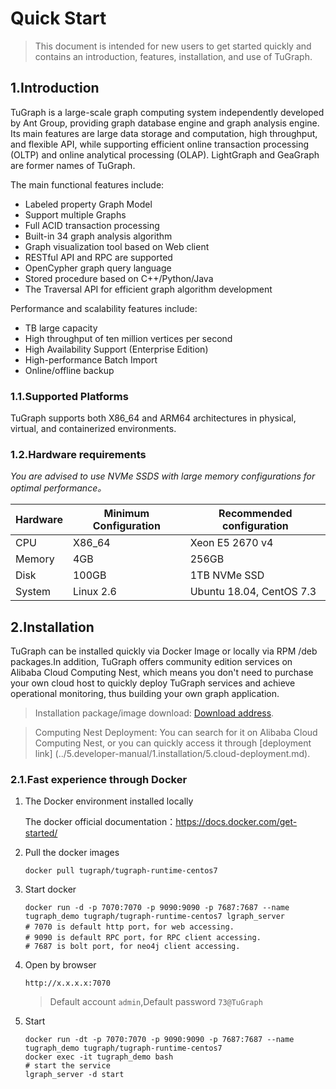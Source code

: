 # Quick Start

> This document is intended for new users to get started quickly and contains an introduction, features, installation, and use of TuGraph.

## 1.Introduction

TuGraph is a large-scale graph computing system independently developed by Ant Group, providing graph database engine and graph analysis engine. Its main features are large data storage and computation, high throughput, and flexible API, while supporting efficient online transaction processing (OLTP) and online analytical processing (OLAP). LightGraph and GeaGraph are former names of TuGraph.

The main functional features include:

- Labeled property Graph Model
- Support multiple Graphs
- Full ACID transaction processing
- Built-in 34 graph analysis algorithm
- Graph visualization tool based on Web client
- RESTful API and RPC are supported
- OpenCypher graph query language
- Stored procedure based on C++/Python/Java
- The Traversal API for efficient graph algorithm development

Performance and scalability features include:

- TB large capacity
- High throughput of ten million vertices per second
- High Availability Support (Enterprise Edition)
- High-performance Batch Import
- Online/offline backup

### 1.1.Supported Platforms

TuGraph supports both X86_64 and ARM64 architectures in physical, virtual, and containerized environments.

### 1.2.Hardware requirements

_You are advised to use NVMe SSDS with large memory configurations for optimal performance。_

| Hardware | Minimum Configuration | Recommended configuration |
|----------|-----------------------|---------------------------|
| CPU      | X86_64                | Xeon E5 2670 v4           |
| Memory   | 4GB                   | 256GB                     |
| Disk     | 100GB                 | 1TB NVMe SSD              |
| System   | Linux 2.6             | Ubuntu 18.04, CentOS 7.3  |

## 2.Installation

TuGraph can be installed quickly via Docker Image or locally via RPM /deb packages.In addition, TuGraph offers community edition services on Alibaba Cloud Computing Nest, which means you don't need to purchase your own cloud host to quickly deploy TuGraph services and achieve operational monitoring, thus building your own graph application.

> Installation package/image download: [Download address](../1.guide.md#TuGraph-Latest-Version).

> Computing Nest Deployment: You can search for it on Alibaba Cloud Computing Nest, or you can quickly access it through [deployment link] (../5.developer-manual/1.installation/5.cloud-deployment.md).

### 2.1.Fast experience through Docker

1. The Docker environment installed locally

   The docker official documentation：https://docs.docker.com/get-started/

2. Pull the docker images

   ```shell
   docker pull tugraph/tugraph-runtime-centos7
   ```

3. Start docker

   ```shell
   docker run -d -p 7070:7070 -p 9090:9090 -p 7687:7687 --name tugraph_demo tugraph/tugraph-runtime-centos7 lgraph_server
   # 7070 is default http port，for web accessing.
   # 9090 is default RPC port，for RPC client accessing.
   # 7687 is bolt port, for neo4j client accessing.
   ```

4. Open by browser

   `http://x.x.x.x:7070`

   > Default account `admin`,Default password `73@TuGraph`

5. Start
   ```shell
   docker run -dt -p 7070:7070 -p 9090:9090 -p 7687:7687 --name tugraph_demo tugraph/tugraph-runtime-centos7
   docker exec -it tugraph_demo bash
   # start the service
   lgraph_server -d start
   ```